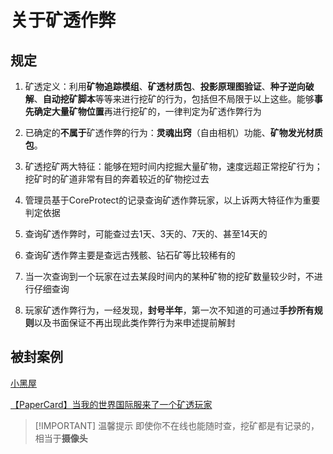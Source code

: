 # 关于矿透作弊

## 规定

1. 矿透定义：利用**矿物追踪模组**、**矿透材质包**、**投影原理图验证**、**种子逆向破解**、**自动挖矿脚本**等等来进行挖矿的行为，包括但不局限于以上这些。能够**事先确定大量矿物位置**再进行挖矿的，一律判定为矿透作弊行为

2. 已确定的**不属于**矿透作弊的行为：**灵魂出窍**（自由相机）功能、**矿物发光材质包**。

3. 矿透挖矿两大特征：能够在短时间内挖掘大量矿物，速度远超正常挖矿行为；挖矿时的矿道非常有目的奔着较近的矿物挖过去

4. 管理员基于CoreProtect的记录查询矿透作弊玩家，以上诉两大特征作为重要判定依据

5. 查询矿透作弊时，可能查过去1天、3天的、7天的、甚至14天的

6. 查询矿透作弊主要是查远古残骸、钻石矿等比较稀有的

7. 当一次查询到一个玩家在过去某段时间内的某种矿物的挖矿数量较少时，不进行仔细查询

8. 玩家矿透作弊行为，一经发现，**封号半年**，第一次不知道的可通过**手抄所有规则**以及书面保证不再出现此类作弊行为来申述提前解封

## 被封案例

[小黑屋](https://paper-card.cn/ban?search=%E7%9F%BF%E9%80%8F)

[【PaperCard】当我的世界国际服来了一个矿透玩家](https://www.bilibili.com/video/BV17u4m137Ha/)

> [!IMPORTANT] 温馨提示
> 即使你不在线也能随时查，挖矿都是有记录的，相当于**摄像头**